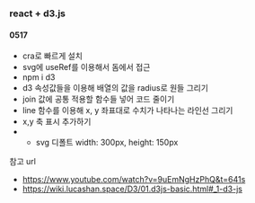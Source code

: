 ### react + d3.js 

#### 0517
- cra로 빠르게 설치
- svg에 useRef를 이용해서 돔에서 접근
- npm i d3
- d3 속성값들을 이용해 배열의 값을 radius로 원들 그리기
- join 값에 공통 적용할 함수들 넣어 코드 줄이기
- line 함수를 이용해 x, y 좌표대로 수치가 나타나는 라인선 그리기
- x,y 축 표시 추가하기
- - svg 디폴트 width: 300px, height: 150px 

참고 url
- https://www.youtube.com/watch?v=9uEmNgHzPhQ&t=641s
- https://wiki.lucashan.space/D3/01.d3js-basic.html#_1-d3-js